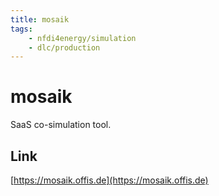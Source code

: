 ```yaml
---
title: mosaik
tags:
    - nfdi4energy/simulation
    - dlc/production
---
```

# mosaik
SaaS co-simulation tool.

## Link
[https://mosaik.offis.de](https://mosaik.offis.de)
